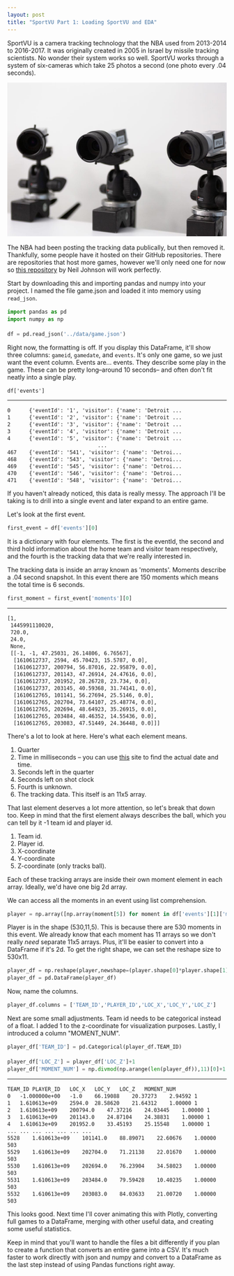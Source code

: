 ```yaml
---
layout: post
title: "SportVU Part 1: Loading SportVU and EDA"
---
```


SportVU is a camera tracking technology that the NBA used from 2013-2014 to 2016-2017. It was originally created in 2005 in Israel by missile tracking scientists. No wonder their system works so well. SportVU works through a system of six-cameras which take 25 photos a second (one photo every .04 seconds).

![clipboard.png](../../img/posts/sportvup1/cams.png)

The NBA had been posting the tracking data publically, but then removed it. Thankfully, some people have it hosted on their GitHub repositories. There are repositories that host more games, however we'll only need one for now so [this repository](https://github.com/neilmj/BasketballData/tree/master/2016.NBA.Raw.SportVU.Game.Logs) by Neil Johnson will work perfectly.

Start by downloading this and importing pandas and numpy into your project. I named the file game.json and loaded it into memory using ```read_json```.

```python
import pandas as pd
import numpy as np

df = pd.read_json('../data/game.json')
```

Right now, the formatting is off. If you display this DataFrame, it'll show three columns: ```gameid```, ```gamedate```, and ```events```. It's only one game, so we just want the event column. Events are... events. They describe some play in the game. These can be pretty long–around 10 seconds– and often don't fit neatly into a single play.

```
df['events']
```
___
```
0      {'eventId': '1', 'visitor': {'name': 'Detroit ...
1      {'eventId': '2', 'visitor': {'name': 'Detroit ...
2      {'eventId': '3', 'visitor': {'name': 'Detroit ...
3      {'eventId': '4', 'visitor': {'name': 'Detroit ...
4      {'eventId': '5', 'visitor': {'name': 'Detroit ...
                             ...                        
467    {'eventId': '541', 'visitor': {'name': 'Detroi...
468    {'eventId': '543', 'visitor': {'name': 'Detroi...
469    {'eventId': '545', 'visitor': {'name': 'Detroi...
470    {'eventId': '546', 'visitor': {'name': 'Detroi...
471    {'eventId': '548', 'visitor': {'name': 'Detroi...
```

If you haven't already noticed, this data is really messy. The approach I'll be taking is to drill into a single event and later expand to an entire game.

Let's look at the first event. 

```python
first_event = df['events'][0]
```

It is a dictionary with four elements. The first is the eventId, the second and third hold information about the home team and visitor team respectively, and the fourth is the tracking data that we're really interested in.

The tracking data is inside an array known as 'moments'.  Moments describe a .04 second snapshot. In this event there are 150 moments which means the total time is 6 seconds.

```python
first_moment = first_event['moments'][0]
```
___
```
[1,
 1445991110020,
 720.0,
 24.0,
 None,
 [[-1, -1, 47.25031, 26.14806, 6.76567],
  [1610612737, 2594, 45.70423, 15.5787, 0.0],
  [1610612737, 200794, 56.87016, 22.95879, 0.0],
  [1610612737, 201143, 47.26914, 24.47616, 0.0],
  [1610612737, 201952, 28.26728, 23.734, 0.0],
  [1610612737, 203145, 40.59368, 31.74141, 0.0],
  [1610612765, 101141, 56.27694, 25.5146, 0.0],
  [1610612765, 202704, 73.64107, 25.48774, 0.0],
  [1610612765, 202694, 48.64923, 35.26915, 0.0],
  [1610612765, 203484, 48.46352, 14.55436, 0.0],
  [1610612765, 203083, 47.51449, 24.36448, 0.0]]]
```

There's a lot to look at here. Here's what each element means.
1. Quarter
2. Time in milliseconds – you can use [this](https://currentmillis.com/) site to find the actual date and time. 
3. Seconds left in the quarter
4. Seconds left on shot clock
5. Fourth is unknown.
6. The tracking data. This itself is an 11x5 array.

That last element deserves a lot more attention, so let's break that down too. Keep in mind that the first element always describes the ball, which you can tell by it -1 team id and player id.

1. Team id.
2. Player id.
3. X-coordinate
4. Y-coordinate
5. Z-coordinate (only tracks ball).

Each of these tracking arrays are inside their own moment element in each array. Ideally, we'd have one big 2d array.

We can access all the moments in an event using list comprehension.


```python
player = np.array([np.array(moment[5]) for moment in df['events'][1]['moments']])
```

Player is in the shape (530,11,5). This is because there are 530 moments in this event. We already know that each moment has 11 arrays so we don't really *need* separate 11x5 arrays. Plus, it'll be easier to convert into a DataFrame if it's 2d. To get  the right shape, we can set the reshape size to 530x11.

```python
player_df = np.reshape(player,newshape=(player.shape[0]*player.shape[1],5))
player_df = pd.DataFrame(player_df)
```

Now, name the columns.

```python
player_df.columns = ['TEAM_ID','PLAYER_ID','LOC_X','LOC_Y','LOC_Z']
```

Next are some small adjustments. Team id needs to be categorical instead of a float. I added 1 to the z-coordinate for visualization purposes. Lastly, I introduced a column "MOMENT_NUM".

```python
player_df['TEAM_ID'] = pd.Categorical(player_df.TEAM_ID)

player_df['LOC_Z'] = player_df['LOC_Z']+1
player_df['MOMENT_NUM'] = np.divmod(np.arange(len(player_df)),11)[0]+1
```
___
```
TEAM_ID	PLAYER_ID	LOC_X	LOC_Y	LOC_Z	MOMENT_NUM
0	-1.000000e+00	-1.0	66.19088	20.37273	2.94592	1
1	1.610613e+09	2594.0	28.58620	21.64312	1.00000	1
2	1.610613e+09	200794.0	47.37216	24.03445	1.00000	1
3	1.610613e+09	201143.0	24.87104	24.38831	1.00000	1
4	1.610613e+09	201952.0	33.45193	25.15548	1.00000	1
...	...	...	...	...	...	...
5528	1.610613e+09	101141.0	88.89071	22.60676	1.00000	503
5529	1.610613e+09	202704.0	71.21138	22.01670	1.00000	503
5530	1.610613e+09	202694.0	76.23904	34.58023	1.00000	503
5531	1.610613e+09	203484.0	79.59428	10.40235	1.00000	503
5532	1.610613e+09	203083.0	84.03633	21.00720	1.00000	503
```

This looks good. Next time I'll cover animating this with Plotly, converting full games to a DataFrame, merging with other useful data, and creating some useful statistics.

Keep in mind that you'll want to handle the files a bit differently if you plan to create a function that converts an entire game into a CSV. It's much faster to work directly with json and numpy and convert to a DataFrame as the last step instead of using Pandas functions right away.